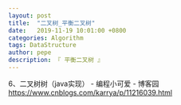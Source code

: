 ```yaml
---
layout: post
title:  "二叉树_平衡二叉树"
date:   2019-11-19 10:01:00 +0800
categories: Algorithm
tags: DataStructure
author: pepe
description: 『 平衡二叉树 』
---
```




6、二叉树树（java实现） - 编程小可爱 - 博客园
https://www.cnblogs.com/karrya/p/11216039.html






























